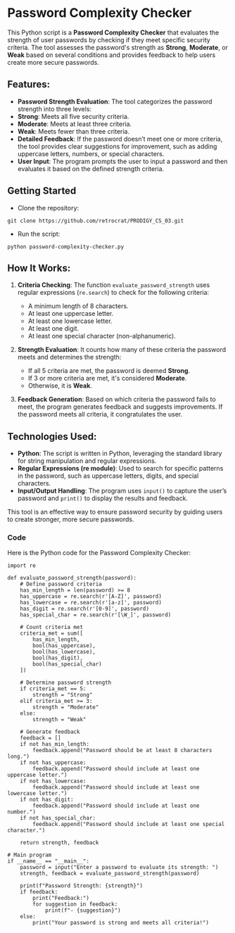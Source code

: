 # Password Complexity Checker

This Python script is a **Password Complexity Checker** that evaluates the strength of user passwords by checking if they meet specific security criteria. The tool assesses the password's strength as **Strong**, **Moderate**, or **Weak** based on several conditions and provides feedback to help users create more secure passwords.

## Features:
  - **Password Strength Evaluation**: The tool categorizes the password strength into three levels:
  - **Strong**: Meets all five security criteria.
  - **Moderate**: Meets at least three criteria.
  - **Weak**: Meets fewer than three criteria.
- **Detailed Feedback**: If the password doesn’t meet one or more criteria, the tool provides clear suggestions for improvement, such as adding uppercase letters, numbers, or special characters.
- **User Input**: The program prompts the user to input a password and then evaluates it based on the defined strength criteria.

## Getting Started

- Clone the repository:

```git clone https://github.com/retrocrat/PRODIGY_CS_03.git```

- Run the script:

```python password-complexity-checker.py```

## How It Works:
1. **Criteria Checking**: The function `evaluate_password_strength` uses regular expressions (`re.search`) to check for the following criteria:
   - A minimum length of 8 characters.
   - At least one uppercase letter.
   - At least one lowercase letter.
   - At least one digit.
   - At least one special character (non-alphanumeric).
   
2. **Strength Evaluation**: It counts how many of these criteria the password meets and determines the strength:
   - If all 5 criteria are met, the password is deemed **Strong**.
   - If 3 or more criteria are met, it's considered **Moderate**.
   - Otherwise, it is **Weak**.
   
3. **Feedback Generation**: Based on which criteria the password fails to meet, the program generates feedback and suggests improvements. If the password meets all criteria, it congratulates the user.

## Technologies Used:
- **Python**: The script is written in Python, leveraging the standard library for string manipulation and regular expressions.
- **Regular Expressions (re module)**: Used to search for specific patterns in the password, such as uppercase letters, digits, and special characters.
- **Input/Output Handling**: The program uses `input()` to capture the user’s password and `print()` to display the results and feedback. 

This tool is an effective way to ensure password security by guiding users to create stronger, more secure passwords.

### Code

Here is the Python code for the Password Complexity Checker:

```
import re

def evaluate_password_strength(password):
    # Define password criteria
    has_min_length = len(password) >= 8
    has_uppercase = re.search(r'[A-Z]', password)
    has_lowercase = re.search(r'[a-z]', password)
    has_digit = re.search(r'[0-9]', password)
    has_special_char = re.search(r'[\W_]', password)

    # Count criteria met
    criteria_met = sum([
        has_min_length,
        bool(has_uppercase),
        bool(has_lowercase),
        bool(has_digit),
        bool(has_special_char)
    ])

    # Determine password strength
    if criteria_met == 5:
        strength = "Strong"
    elif criteria_met >= 3:
        strength = "Moderate"
    else:
        strength = "Weak"
    
    # Generate feedback
    feedback = []
    if not has_min_length:
        feedback.append("Password should be at least 8 characters long.")
    if not has_uppercase:
        feedback.append("Password should include at least one uppercase letter.")
    if not has_lowercase:
        feedback.append("Password should include at least one lowercase letter.")
    if not has_digit:
        feedback.append("Password should include at least one number.")
    if not has_special_char:
        feedback.append("Password should include at least one special character.")

    return strength, feedback

# Main program
if __name__ == "__main__":
    password = input("Enter a password to evaluate its strength: ")
    strength, feedback = evaluate_password_strength(password)

    print(f"Password Strength: {strength}") 
    if feedback:
        print("Feedback:")
        for suggestion in feedback:
            print(f"- {suggestion}")
    else:
        print("Your password is strong and meets all criteria!")
